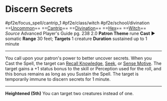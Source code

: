 # Discern Secrets
#pf2e/focus_spell/cantrip_1 #pf2e/class/witch #pf2e/school/divination 
==[Uncommon](Uncommon.md)== ==[Cantrip](Cantrip.md)== ==[Divination](Divination.md)== ==[Hex](Hex.md)== ==[Witch](Witch.md)==
*Source* Advanced Player's Guide pg. 238 2.0
**Patron Theme** rune
**Cast** ► somatic
**Range** 30 feet; **Targets** 1 creature
**Duration** sustained up to 1 minute

---
You call upon your patron's power to better uncover secrets. When you Cast the Spell, the target can [Recall Knowledge](Recall%20Knowledge.md), [Seek](Seek.md), or [Sense Motive](Sense%20Motive.md). The target gains a +1 status bonus to the skill or Perception used for the roll, and this bonus remains as long as you Sustain the Spell. The target is temporarily immune to discern secrets for 1 minute.

<hr>

**Heightened (5th)** You can target two creatures instead of one.